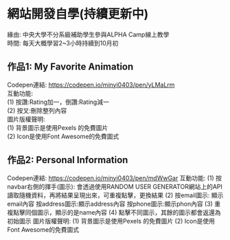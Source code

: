 # 網站開發自學(持續更新中)

緣由: 中央大學不分系級補助學生參與ALPHA Camp線上教學  
時間: 每天大概學習2~3小時持續到10月初  
## 作品1: My Favorite Animation  
Codepen連結: https://codepen.io/minyi0403/pen/yLMaLrm  
互動功能:  
(1)	按讚:Rating加一，倒讚:Rating減一  
(2)	按叉:刪除整列內容  
圖片版權聲明:  
(1)	背景圖示是使用Pexels 的免費圖片  
(2)	Icon是使用Font Awesome的免費圖式  

## 作品2: Personal Information 
Codepen連結: https://codepen.io/minyi0403/pen/mdWwGar 
互動功能: 
(1) 按navbar右側的揮手(圖示): 會透過使用RANDOM USER GENERATOR網站上的API讀取隨機資料，再將結果呈現出來，可重複點擊，更換結果 
(2) 按email圖示: 顯示email內容 
        按address圖示:顯示address內容 
        按phone圖示:顯示phon內容 
(3) 重複點擊同個圖示，顯示的是name內容 
(4) 點擊不同圖示，其餘的圖示都會返還為初始圖示 
圖片版權聲明: 
(1) 背景圖示是使用Pexels 的免費圖片 
(2) Icon是使用Font Awesome的免費圖式 
